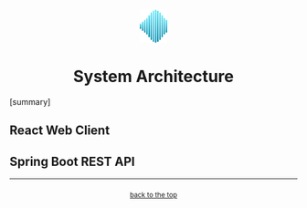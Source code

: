 <!-- HEADER -->
<br id="top" />
<p align="center">
  <a href="https://github.com/nednella/echo" target="_blank" rel="noopener noreferrer">
    <img src="./assets/echo-logo-256-light-gradient.svg" width="48" />
  </a>
</p>
<h1 align="center">System Architecture</h1>

[summary]

## React Web Client

## Spring Boot REST API

---

<!-- FOOTER -->
<p align="center">
  <sub><a href="#top">back to the top</a></sub>
</p>